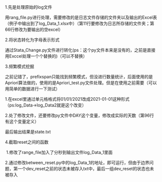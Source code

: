 1.先是处理原始的log文件

用rang_file.py进行处理，需要修改的是日志文件存储的文件夹以及输出的Excel表（例子中输出到了log_Data_1.xlsx中）（第11行要修改为日志所存储的文件夹；第66行修改为要输出的空excel）

2.将状态转化为字母表示形式

通过Stata_Change.py文件进行转化(ps：这个py文件本来是没有的，之前是直接用Exccel处理一个个替换的)（可以不替换）

3.频繁模式挖掘

之前记错了，prefixspan只能找到频繁模式，但没进行数量统计，后面使用的是Apriori算法做的，使用的是Apriori_test.py文件处理。但是在使用之前需要（可以用简单的数据进行一下测试）

​	1.在excel里通过单元格格式将01/01/2021改成2021-01-01这种形式（ps:log_Data->log_Data2就是这个改变）

​	2.处了修改文件，还要修改py文件中DAY这个变量，修改成实际的天数（第96行有这个变量定义）

最后输出结果是state.txt

4.截取reset之间的函数

​	1.修改了range_file加入了分秒到输出文件log_Data_1里面

​	2.通过修改between_reset.py中的log_Data_1的地址，即可运行，但由于边界问题，第一个dev_reset之前的状态未被存入txt中，最后一组dev_reset的状态也未被存入

